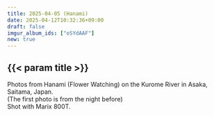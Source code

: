 ```yaml
---
title: 2025-04-05 (Hanami)
date: 2025-04-12T10:32:36+09:00
draft: false
imgur_album_ids: ["oSYdAAF"]
new: true
---
```


## {{< param title >}}

Photos from Hanami (Flower Watching) on the Kurome River in Asaka, Saitama, Japan.<br>
(The first photo is from the night before)<br>
Shot with Marix 800T.
